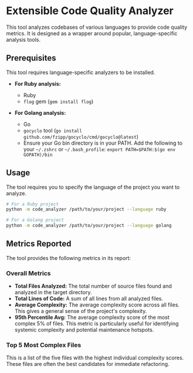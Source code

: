 # Extensible Code Quality Analyzer

This tool analyzes codebases of various languages to provide code quality metrics. It is designed as a wrapper around popular, language-specific analysis tools.

## Prerequisites

This tool requires language-specific analyzers to be installed.

- **For Ruby analysis:**
    - Ruby
    - `flog` gem (`gem install flog`)

- **For Golang analysis:**
    - Go
    - `gocyclo` tool (`go install github.com/fzipp/gocyclo/cmd/gocyclo@latest`)
    - Ensure your Go bin directory is in your PATH. Add the following to your `~/.zshrc` or `~/.bash_profile`:
      `export PATH=$PATH:$(go env GOPATH)/bin`

## Usage

The tool requires you to specify the language of the project you want to analyze.

```bash
# For a Ruby project
python -m code_analyzer /path/to/your/project --language ruby

# For a Golang project
python -m code_analyzer /path/to/your/project --language golang
```

## Metrics Reported

The tool provides the following metrics in its report:

### Overall Metrics

- **Total Files Analyzed:** The total number of source files found and analyzed in the target directory.
- **Total Lines of Code:** A sum of all lines from all analyzed files.
- **Average Complexity:** The average complexity score across all files. This gives a general sense of the project's complexity.
- **95th Percentile Avg:** The average complexity score of the most complex 5% of files. This metric is particularly useful for identifying systemic complexity and potential maintenance hotspots.

### Top 5 Most Complex Files

This is a list of the five files with the highest individual complexity scores. These files are often the best candidates for immediate refactoring.

